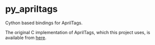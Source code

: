py_apriltags
============

Cython based bindings for AprilTags.

The original C implementation of AprilTags, which this project uses, is available from [here](https://april.eecs.umich.edu/software/apriltag.html).
